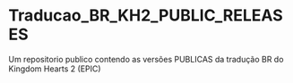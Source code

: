 # Traducao_BR_KH2_PUBLIC_RELEASES
Um repositorio publico contendo as versões PUBLICAS da tradução BR do Kingdom Hearts 2 (EPIC)

